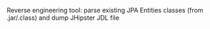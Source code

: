 
Reverse engineering tool: parse existing JPA Entities classes (from .jar/.class) and dump JHipster JDL file


